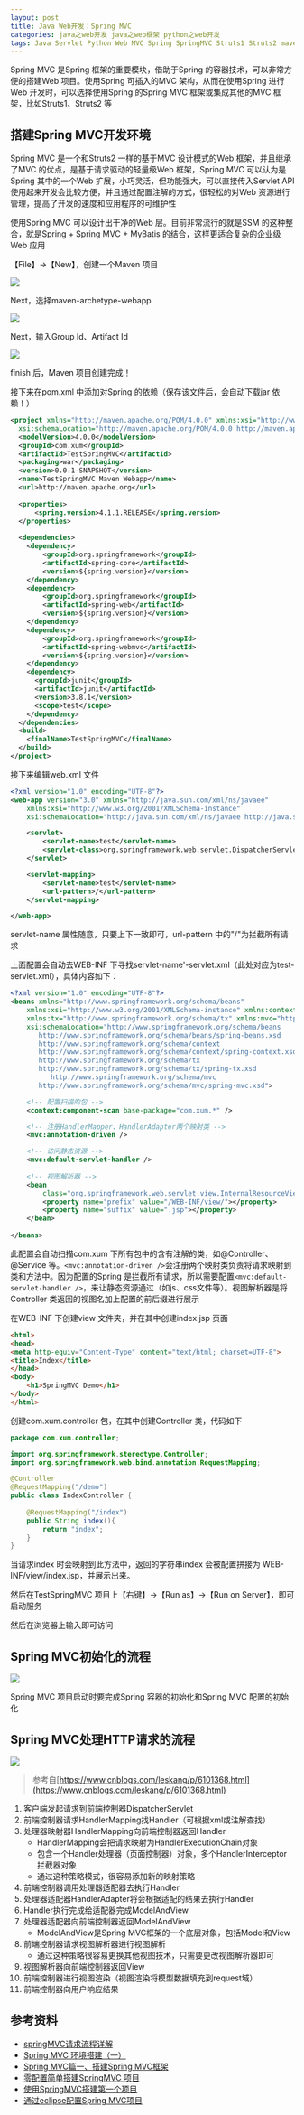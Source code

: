 ```yaml
---
layout: post
title: Java Web开发：Spring MVC
categories: java之web开发 java之web框架 python之web开发
tags: Java Servlet Python Web MVC Spring SpringMVC Struts1 Struts2 maven jar 
---
```


Spring MVC 是Spring 框架的重要模块，借助于Spring 的容器技术，可以非常方便的搭建Web 项目。使用Spring 可插入的MVC 架构，从而在使用Spring 进行Web 开发时，可以选择使用Spring 的Spring MVC 框架或集成其他的MVC 框架，比如Struts1、Struts2 等

## 搭建Spring MVC开发环境

Spring MVC 是一个和Struts2 一样的基于MVC 设计模式的Web 框架，并且继承了MVC 的优点，是基于请求驱动的轻量级Web 框架，Spring MVC 可以认为是Spring 其中的一个Web 扩展，小巧灵活，但功能强大，可以直接传入Servlet API 使用起来开发会比较方便，并且通过配置注解的方式，很轻松的对Web 资源进行管理，提高了开发的速度和应用程序的可维护性

使用Spring MVC 可以设计出干净的Web 层。目前非常流行的就是SSM 的这种整合，就是Spring + Spring MVC + MyBatis 的结合，这样更适合复杂的企业级Web 应用

【File】->【New】，创建一个Maven 项目

![](../media/image/2019-01-06/02-01.png)

Next，选择maven-archetype-webapp

![](../media/image/2019-01-06/02-02.png)

Next，输入Group Id、Artifact Id

![](../media/image/2019-01-06/02-03.png)

finish 后，Maven 项目创建完成！

接下来在pom.xml 中添加对Spring 的依赖（保存该文件后，会自动下载jar 依赖！）

```xml
<project xmlns="http://maven.apache.org/POM/4.0.0" xmlns:xsi="http://www.w3.org/2001/XMLSchema-instance"
  xsi:schemaLocation="http://maven.apache.org/POM/4.0.0 http://maven.apache.org/maven-v4_0_0.xsd">
  <modelVersion>4.0.0</modelVersion>
  <groupId>com.xum</groupId>
  <artifactId>TestSpringMVC</artifactId>
  <packaging>war</packaging>
  <version>0.0.1-SNAPSHOT</version>
  <name>TestSpringMVC Maven Webapp</name>
  <url>http://maven.apache.org</url>
  
  <properties>
      <spring.version>4.1.1.RELEASE</spring.version>
  </properties>
  
  <dependencies>
    <dependency>
        <groupId>org.springframework</groupId>
        <artifactId>spring-core</artifactId>
        <version>${spring.version}</version>
    </dependency>
    <dependency>
        <groupId>org.springframework</groupId>
        <artifactId>spring-web</artifactId>
        <version>${spring.version}</version>
    </dependency>
    <dependency>
        <groupId>org.springframework</groupId>
        <artifactId>spring-webmvc</artifactId>
        <version>${spring.version}</version>
    </dependency>
    <dependency>
      <groupId>junit</groupId>
      <artifactId>junit</artifactId>
      <version>3.8.1</version>
      <scope>test</scope>
    </dependency>
  </dependencies>
  <build>
    <finalName>TestSpringMVC</finalName>
  </build>
</project>
```

接下来编辑web.xml 文件

```xml
<?xml version="1.0" encoding="UTF-8"?>
<web-app version="3.0" xmlns="http://java.sun.com/xml/ns/javaee"
    xmlns:xsi="http://www.w3.org/2001/XMLSchema-instance"
    xsi:schemaLocation="http://java.sun.com/xml/ns/javaee http://java.sun.com/xml/ns/javaee/web-app_3_0.xsd">

    <servlet>
        <servlet-name>test</servlet-name>
        <servlet-class>org.springframework.web.servlet.DispatcherServlet</servlet-class>
    </servlet>

    <servlet-mapping>
        <servlet-name>test</servlet-name>
        <url-pattern>/</url-pattern>
    </servlet-mapping>

</web-app>
```

servlet-name 属性随意，只要上下一致即可，url-pattern 中的"/"为拦截所有请求

上面配置会自动去WEB-INF 下寻找servlet-name'-servlet.xml（此处对应为test-servlet.xml），具体内容如下：

```xml
<?xml version="1.0" encoding="UTF-8"?>
<beans xmlns="http://www.springframework.org/schema/beans"
    xmlns:xsi="http://www.w3.org/2001/XMLSchema-instance" xmlns:context="http://www.springframework.org/schema/context"
    xmlns:tx="http://www.springframework.org/schema/tx" xmlns:mvc="http://www.springframework.org/schema/mvc"
    xsi:schemaLocation="http://www.springframework.org/schema/beans 
       http://www.springframework.org/schema/beans/spring-beans.xsd 
       http://www.springframework.org/schema/context 
       http://www.springframework.org/schema/context/spring-context.xsd 
       http://www.springframework.org/schema/tx 
       http://www.springframework.org/schema/tx/spring-tx.xsd
          http://www.springframework.org/schema/mvc
       http://www.springframework.org/schema/mvc/spring-mvc.xsd">

    <!-- 配置扫描的包 -->
    <context:component-scan base-package="com.xum.*" />

    <!-- 注册HandlerMapper、HandlerAdapter两个映射类 -->
    <mvc:annotation-driven />

    <!-- 访问静态资源 -->
    <mvc:default-servlet-handler />
    
    <!-- 视图解析器 -->
    <bean
        class="org.springframework.web.servlet.view.InternalResourceViewResolver">
        <property name="prefix" value="/WEB-INF/view/"></property>
        <property name="suffix" value=".jsp"></property>
    </bean>
    
</beans>
```

此配置会自动扫描com.xum 下所有包中的含有注解的类，如@Controller、@Service 等。`<mvc:annotation-driven />`会注册两个映射类负责将请求映射到类和方法中。因为配置的Spring 是拦截所有请求，所以需要配置`<mvc:default-servlet-handler />`，来让静态资源通过（如js、css文件等）。视图解析器是将Controller 类返回的视图名加上配置的前后缀进行展示

在WEB-INF 下创建view 文件夹，并在其中创建index.jsp 页面

```html
<html>
<head>
<meta http-equiv="Content-Type" content="text/html; charset=UTF-8">
<title>Index</title>
</head>
<body>
    <h1>SpringMVC Demo</h1>
</body>
</html>
```

创建com.xum.controller 包，在其中创建Controller 类，代码如下

```java
package com.xum.controller;

import org.springframework.stereotype.Controller;
import org.springframework.web.bind.annotation.RequestMapping;

@Controller
@RequestMapping("/demo")
public class IndexController {
	
	@RequestMapping("/index")
    public String index(){
        return "index";
    }
}
```

当请求index 时会映射到此方法中，返回的字符串index 会被配置拼接为 WEB-INF/view/index.jsp，并展示出来。

然后在TestSpringMVC 项目上【右键】->【Run as】->【Run on Server】，即可启动服务

然后在浏览器上输入[]()即可访问

## Spring MVC初始化的流程

![](../media/image/2019-01-06/start.png)

Spring MVC 项目启动时要完成Spring 容器的初始化和Spring MVC 配置的初始化



## Spring MVC处理HTTP请求的流程

![](../media/image/2019-01-06/http.png)

>参考自[https://www.cnblogs.com/leskang/p/6101368.html](https://www.cnblogs.com/leskang/p/6101368.html)

1. 客户端发起请求到前端控制器DispatcherServlet
2. 前端控制器请求HandlerMapping找Handler（可根据xml或注解查找）
3. 处理器映射器HandlerMapping向前端控制器返回Handler
    * HandlerMapping会把请求映射为HandlerExecutionChain对象
    * 包含一个Handler处理器（页面控制器）对象，多个HandlerInterceptor拦截器对象
    * 通过这种策略模式，很容易添加新的映射策略
4. 前端控制器调用处理器适配器去执行Handler
5. 处理器适配器HandlerAdapter将会根据适配的结果去执行Handler
6. Handler执行完成给适配器完成ModelAndView
7. 处理器适配器向前端控制器返回ModelAndView
    * ModelAndView是Spring MVC框架的一个底层对象，包括Model和View
8. 前端控制器请求视图解析器进行视图解析
    * 通过这种策略很容易更换其他视图技术，只需要更改视图解析器即可
9. 视图解析器向前端控制器返回View
10. 前端控制器进行视图渲染（视图渲染将模型数据填充到request域）
11. 前端控制器向用户响应结果

## 参考资料

* [springMVC请求流程详解](https://www.cnblogs.com/leskang/p/6101368.html)
* [Spring MVC 环境搭建（一）](https://www.cnblogs.com/shinejaie/p/5244258.html)
* [Spring MVC篇一、搭建Spring MVC框架](https://www.cnblogs.com/Captain-Run/p/46c2e33aabb5270136c4bdbc9b52b1f6.html)
* [零配置简单搭建SpringMVC 项目](https://www.cnblogs.com/beiyan/p/5942741.html)
* [使用SpringMVC搭建第一个项目](https://www.cnblogs.com/demodashi/p/8481560.html)
* [通过eclipse配置Spring MVC项目](https://www.cnblogs.com/freeweb/p/5100309.html)
